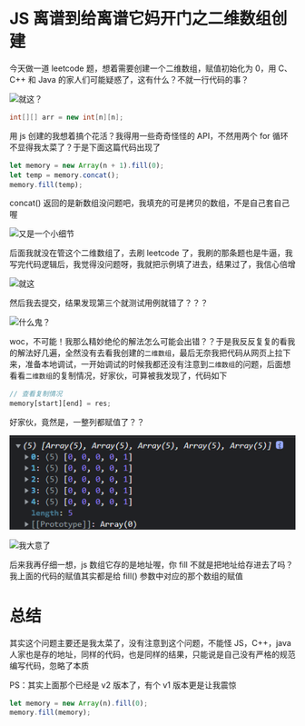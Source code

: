 # JS 离谱到给离谱它妈开门之二维数组创建

今天做一道 leetcode 题，想着需要创建一个二维数组，赋值初始化为 0，用 C、C++ 和 Java 的家人们可能疑惑了，这有什么？不就一行代码的事？

![就这？](https://gimg2.baidu.com/image_search/src=http%3A%2F%2Fimg.gif8.com%2Fdoutu%2Fimages%2Fbq20200309%2F20200225620558_ERgWhQ.jpg&refer=http%3A%2F%2Fimg.gif8.com&app=2002&size=f9999,10000&q=a80&n=0&g=0n&fmt=jpeg?sec=1645026015&t=8241cdbffaf08b15ca5aa70f59bd581f)

```java
int[][] arr = new int[n][n];
```

用 js 创建的我想着搞个花活？我得用一些奇奇怪怪的 API，不然用两个 for 循环不显得我太菜了？于是下面这篇代码出现了

```js
let memory = new Array(n + 1).fill(0);
let temp = memory.concat();
memory.fill(temp);
```

concat() 返回的是新数组没问题吧，我填充的可是拷贝的数组，不是自己套自己喔

![又是一个小细节](https://gimg2.baidu.com/image_search/src=http%3A%2F%2Finews.gtimg.com%2Fnewsapp_bt%2F0%2F13966720318%2F1000.jpg&refer=http%3A%2F%2Finews.gtimg.com&app=2002&size=f9999,10000&q=a80&n=0&g=0n&fmt=jpeg?sec=1645026425&t=061b5009f42618b30714d6974be20b3d)

后面我就没在管这个二维数组了，去刷 leetcode 了，我刷的那条题也是牛逼，我写完代码逻辑后，我觉得没问题呀，我就把示例填了进去，结果过了，我信心倍增

![就这](https://img1.baidu.com/it/u=3831093513,2026284634&fm=253&fmt=auto&app=138&f=JPEG?w=440&h=356)

然后我去提交，结果发现第三个就测试用例就错了？？？

![什么鬼？](https://img0.baidu.com/it/u=3344084148,1346735844&fm=253&fmt=auto&app=138&f=JPEG?w=392&h=280)

woc，不可能！我那么精妙绝伦的解法怎么可能会出错？？于是我反反复复的看我的解法好几遍，全然没有去看我创建的`二维数组`，最后无奈我把代码从网页上拉下来，准备本地调试，一开始调试的时候我都还没有注意到`二维数组`的问题，后面想看看`二维数组`的复制情况，好家伙，可算被我发现了，代码如下

```js
// 查看复制情况
memory[start][end] = res;
```

好家伙，竟然是，一整列都赋值了？？

![IMG](./../IMG/img2.png)

![我大意了](https://img0.baidu.com/it/u=2280107455,3900410866&fm=253&fmt=auto&app=120&f=JPEG?w=271&h=264)

后来我再仔细一想，js 数组它存的是地址喔，你 fill 不就是把地址给存进去了吗？我上面的代码的赋值其实都是给 fill() 参数中对应的那个数组的赋值

# 总结

其实这个问题主要还是我太菜了，没有注意到这个问题，不能怪 JS，C++，java 人家也是存的地址，同样的代码，也是同样的结果，只能说是自己没有严格的规范编写代码，忽略了本质

PS：其实上面那个已经是 v2 版本了，有个 v1 版本更是让我震惊

```js
let memory = new Array(n).fill(0);
memory.fill(memory);
```

